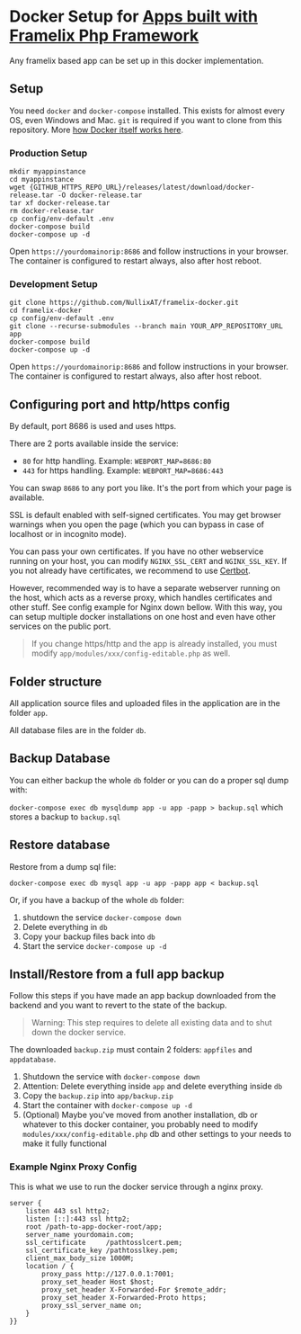 # Docker Setup for [Apps built with Framelix Php Framework](https://github.com/NullixAT/framelix-core)

Any framelix based app can be set up in this docker implementation.

## Setup

You need `docker` and `docker-compose` installed. This exists for almost every OS, even Windows and Mac. `git` is
required if you want to clone from this repository.
More [how Docker itself works here](https://docs.docker.com/get-docker/).

### Production Setup

```shell
mkdir myappinstance
cd myappinstance
wget {GITHUB_HTTPS_REPO_URL}/releases/latest/download/docker-release.tar -O docker-release.tar
tar xf docker-release.tar
rm docker-release.tar
cp config/env-default .env
docker-compose build
docker-compose up -d
```

Open `https://yourdomainorip:8686` and follow instructions in your browser. The container is configured to restart
always, also after host reboot.

### Development Setup

    git clone https://github.com/NullixAT/framelix-docker.git
    cd framelix-docker
    cp config/env-default .env
    git clone --recurse-submodules --branch main YOUR_APP_REPOSITORY_URL app
    docker-compose build
    docker-compose up -d

Open `https://yourdomainorip:8686` and follow instructions in your browser. The container is configured to restart
always, also after host reboot.

## Configuring port and http/https config

By default, port 8686 is used and uses https.

There are 2 ports available inside the service:

* `80` for http handling. Example: `WEBPORT_MAP=8686:80`
* `443` for https handling. Example: `WEBPORT_MAP=8686:443`

You can swap `8686` to any port you like. It's the port from which your page is available.

SSL is default enabled with self-signed certificates. You may get browser warnings when you open the page (which you can
bypass in case of localhost or in incognito mode).

You can pass your own certificates. If you have no other webservice running on your host, you can
modify `NGINX_SSL_CERT` and `NGINX_SSL_KEY`. If you not already have certificates, we recommend to
use [Certbot](https://certbot.eff.org/).

However, recommended way is to have a separate webserver running on the host, which acts as a reverse proxy, which
handles certificates and other stuff. See config example for Nginx down bellow. With this way, you can setup multiple
docker installations on one host and even have other services on the public port.

> If you change https/http and the app is already installed, you must modify `app/modules/xxx/config-editable.php` as
> well.

## Folder structure

All application source files and uploaded files in the application are in the folder `app`.

All database files are in the folder `db`.

## Backup Database

You can either backup the whole `db` folder or you can do a proper sql dump with:

`docker-compose exec db mysqldump app -u app -papp > backup.sql` which stores a backup to `backup.sql`

## Restore database

Restore from a dump sql file:

`docker-compose exec db mysql app -u app -papp app < backup.sql`

Or, if you have a backup of the whole `db` folder:

1. shutdown the service `docker-compose down`
2. Delete everything in `db`
3. Copy your backup files back into `db`
4. Start the service `docker-compose up -d`

## Install/Restore from a full app backup

Follow this steps if you have made an app backup downloaded from the backend and you want to revert to the state of the
backup.

> Warning: This step requires to delete all existing data and to shut down the docker service.

The downloaded `backup.zip` must contain 2 folders: `appfiles` and `appdatabase`.

1. Shutdown the service with `docker-compose down`
2. Attention: Delete everything inside `app` and delete everything inside `db`
3. Copy the `backup.zip` into `app/backup.zip`
4. Start the container with `docker-compose up -d`
5. (Optional) Maybe you've moved from another installation, db or whatever to this docker container, you probably need
   to modify `modules/xxx/config-editable.php` db and other settings to your needs to make it fully functional

### Example Nginx Proxy Config

This is what we use to run the docker service through a nginx proxy.

    server {
        listen 443 ssl http2;
        listen [::]:443 ssl http2;
        root /path-to-app-docker-root/app;
        server_name yourdomain.com;
        ssl_certificate     /pathtosslcert.pem;
        ssl_certificate_key /pathtosslkey.pem;    
        client_max_body_size 1000M;
        location / {
            proxy_pass http://127.0.0.1:7001;
            proxy_set_header Host $host;
            proxy_set_header X-Forwarded-For $remote_addr;
            proxy_set_header X-Forwarded-Proto https;
            proxy_ssl_server_name on;
        }
    }}

